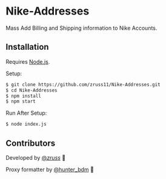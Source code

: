 # Nike-Addresses

Mass Add Billing and Shipping information to Nike Accounts.

## Installation

Requires [Node.js](http://nodejs.org/).

Setup:

```sh
$ git clone https://github.com/zruss11/Nike-Addresses.git
$ cd Nike-Addresses
$ npm install
$ npm start
```

Run After Setup: 
```sh
$ node index.js
```

## Contributors

Developed by <a href="https://twitter.com/_zruss_">@_zruss_</a> 🤝

Proxy formatter by <a href="https://twitter.com/hunter_bdm">@hunter_bdm</a> 🤭
